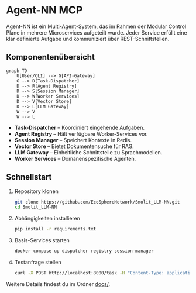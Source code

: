 # Agent-NN MCP

Agent-NN ist ein Multi-Agent-System, das im Rahmen der Modular Control Plane in mehrere Microservices aufgeteilt wurde. Jeder Service erfüllt eine klar definierte Aufgabe und kommuniziert über REST-Schnittstellen.

## Komponentenübersicht

```mermaid
graph TD
    U[User/CLI] --> G[API-Gateway]
    G --> D[Task-Dispatcher]
    D --> R[Agent Registry]
    D --> S[Session Manager]
    D --> W[Worker Services]
    D --> V[Vector Store]
    D --> L[LLM Gateway]
    W --> V
    W --> L
```

- **Task-Dispatcher** – Koordiniert eingehende Aufgaben.
- **Agent Registry** – Hält verfügbare Worker-Services vor.
- **Session Manager** – Speichert Kontexte in Redis.
- **Vector Store** – Bietet Dokumentensuche für RAG.
- **LLM Gateway** – Einheitliche Schnittstelle zu Sprachmodellen.
- **Worker Services** – Domänenspezifische Agenten.

## Schnellstart

1. Repository klonen
   ```bash
   git clone https://github.com/EcoSphereNetwork/Smolit_LLM-NN.git
   cd Smolit_LLM-NN
   ```
2. Abhängigkeiten installieren
   ```bash
   pip install -r requirements.txt
   ```
3. Basis-Services starten
   ```bash
   docker-compose up dispatcher registry session-manager
   ```
4. Testanfrage stellen
   ```bash
   curl -X POST http://localhost:8000/task -H "Content-Type: application/json" -d '{"task_type": "chat", "input": "Hallo"}'
   ```

Weitere Details findest du im Ordner [docs/](docs/).

